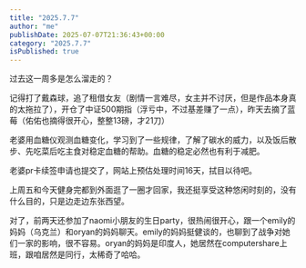 ```yaml
---
title: "2025.7.7"
author: "me"
publishDate: 2025-07-07T21:36:43+00:00	
category: "2025.7.7"
isPublished: true
---
```


过去这一周多是怎么溜走的？

记得打了戴森球，追了租借女友（剧情一言难尽，女主并不讨厌，但是作品本身真的太拖拉了），开仓了中证500期指（浮亏中，不过基差赚了一点），昨天去摘了蓝莓（佑佑也摘得很开心，整整13磅，才21刀）

老婆用血糖仪观测血糖变化，学习到了一些规律，了解了碳水的威力，以及饭后散步、先吃菜后吃主食对稳定血糖的帮助。血糖的稳定必然也有利于减肥。

老婆pr卡续签申请也提交了，网站上预估处理时间16天，拭目以待吧。

上周五和今天健身完都到外面逛了一圈才回家，我还挺享受这种悠闲时刻的，没有什么目的，只是边走边东张西望。

对了，前两天还参加了naomi小朋友的生日party，很热闹很开心，跟一个emily的妈妈（乌克兰）和oryan的妈妈聊天。emily的妈妈挺健谈的，也聊到了战争对她们一家的影响，很不容易。oryan的妈妈是印度人，她居然在computershare上班，跟咱居然是同行，太稀奇了哈哈。